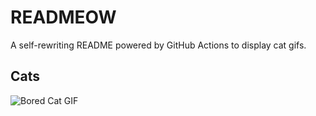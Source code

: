 # READMEOW

A self-rewriting README powered by GitHub Actions to display cat gifs.

## Cats

![Bored Cat GIF](https://media3.giphy.com/media/v1.Y2lkPTlhY2QwMmRhZWNlYXg2dWNpbjE1cjVkOGsxdW03OHU0bm5mNjd1aWpkc2kxbDVoMCZlcD12MV9naWZzX3NlYXJjaCZjdD1n/mlvseq9yvZhba/200.gif)
